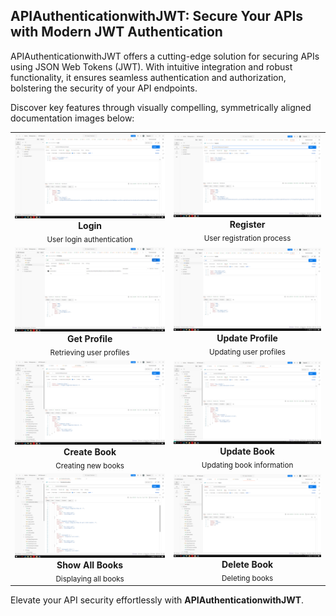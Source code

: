 ## APIAuthenticationwithJWT: Secure Your APIs with Modern JWT Authentication

APIAuthenticationwithJWT offers a cutting-edge solution for securing APIs using JSON Web Tokens (JWT). With intuitive integration and robust functionality, it ensures seamless authentication and authorization, bolstering the security of your API endpoints.

Discover key features through visually compelling, symmetrically aligned documentation images below:

<div align="center">

<table>
  <tr>
    <td align="center">
      <img src="https://github.com/T0MM11Y/APIAuthenticationwithJWT/blob/main/Photos/Login.png" width="300" alt="User login authentication"/>
      <br><b>Login</b>
      <br><sub>User login authentication</sub>
    </td>
    <td align="center">
      <img src="https://github.com/T0MM11Y/APIAuthenticationwithJWT/blob/main/Photos/register.png" width="300" alt="User registration process"/>
      <br><b>Register</b>
      <br><sub>User registration process</sub>
    </td>
  </tr>
  <tr>
    <td align="center">
      <img src="https://github.com/T0MM11Y/APIAuthenticationwithJWT/blob/main/Photos/GetProfile.png" width="300" alt="Retrieving user profiles"/>
      <br><b>Get Profile</b>
      <br><sub>Retrieving user profiles</sub>
    </td>
    <td align="center">
      <img src="https://github.com/T0MM11Y/APIAuthenticationwithJWT/blob/main/Photos/UpdateProfile.png" width="300" alt="Updating user profiles"/>
      <br><b>Update Profile</b>
      <br><sub>Updating user profiles</sub>
    </td>
  </tr>
  <tr>
    <td align="center">
      <img src="https://github.com/T0MM11Y/APIAuthenticationwithJWT/blob/main/Photos/Book/BuatBuku.png" width="300" alt="Creating new books"/>
      <br><b>Create Book</b>
      <br><sub>Creating new books</sub>
    </td>
    <td align="center">
      <img src="https://github.com/T0MM11Y/APIAuthenticationwithJWT/blob/main/Photos/Book/UpdateBuku.png" width="300" alt="Updating book information"/>
      <br><b>Update Book</b>
      <br><sub>Updating book information</sub>
    </td>
  </tr>
  <tr>
    <td align="center">
      <img src="https://github.com/T0MM11Y/APIAuthenticationwithJWT/blob/main/Photos/Book/TampilkanSemuaBuku.png" width="300" alt="Displaying all books"/>
      <br><b>Show All Books</b>
      <br><sub>Displaying all books</sub>
    </td>
    <td align="center">
      <img src="https://github.com/T0MM11Y/APIAuthenticationwithJWT/blob/main/Photos/Book/Delete.png" width="300" alt="Deleting books"/>
      <br><b>Delete Book</b>
      <br><sub>Deleting books</sub>
    </td>
  </tr>
</table>

</div>

Elevate your API security effortlessly with **APIAuthenticationwithJWT**.
